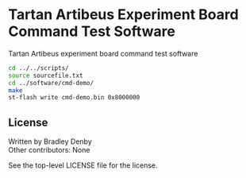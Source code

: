 # Tartan Artibeus Experiment Board Command Test Software

Tartan Artibeus experiment board command test software

```bash
cd ../../scripts/
source sourcefile.txt
cd ../software/cmd-demo/
make
st-flash write cmd-demo.bin 0x8000000
```

## License

Written by Bradley Denby  
Other contributors: None

See the top-level LICENSE file for the license.
